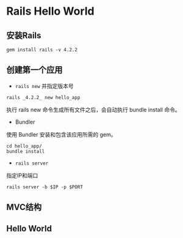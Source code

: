 # Rails Hello World

## 安装Rails

```
gem install rails -v 4.2.2
```
## 创建第一个应用

* ```rails new``` 并指定版本号

```
rails _4.2.2_ new hello_app
```
执行 rails new 命令生成所有文件之后，会自动执行 bundle install 命令。

* Bundler

使用 Bundler 安装和包含该应用所需的 gem。

```
cd hello_app/
bundle install
```

* ```rails server```

指定IP和端口
```
rails server -b $IP -p $PORT
```

## MVC结构

## Hello World



